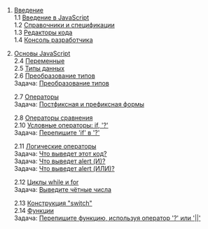 1. [Введение](https://learn.javascript.ru/getting-started)  
    1.1 [Введение в JavaScript](https://learn.javascript.ru/intro)  
    1.2 [Справочники и спецификации](https://learn.javascript.ru/manuals-specifications)  
    1.3 [Редакторы кода](https://learn.javascript.ru/code-editors)  
    1.4 [Консоль разработчика](https://learn.javascript.ru/devtools)  
2. [Основы JavaScript](https://learn.javascript.ru/first-steps)   
    2.4 [Переменные](https://learn.javascript.ru/variables)  
    2.5 [Типы данных](https://learn.javascript.ru/types)  
    2.6 [Преобразование типов](https://learn.javascript.ru/type-conversions)  
    Задача: [Преобразование типов](https://learn.javascript.ru/task/primitive-conversions-questions)  
    
    2.7 [Операторы](https://learn.javascript.ru/operators)  
    Задача: [Постфиксная и префиксная формы](https://learn.javascript.ru/task/increment-order)  
    
    2.8 [Операторы сравнения](https://learn.javascript.ru/comparison)  
    2.10 [Условные операторы: if, '?'](https://learn.javascript.ru/ifelse)    
    Задача: [Перепишите 'if' в '?'](https://learn.javascript.ru/task/rewrite-if-question)  
    
    2.11 [Логические операторы](https://learn.javascript.ru/logical-operators)  
    Задача: [Что выведет этот код?](https://learn.javascript.ru/task/alert-and-or)  
    Задача: [Что выведет alert (И)?](https://learn.javascript.ru/task/alert-1-null-2)  
    Задача: [Что выведет alert (ИЛИ)?](https://learn.javascript.ru/task/alert-null-2-undefined)  
    
    2.12 [Циклы while и for](https://learn.javascript.ru/while-for)  
    Задача: [Выведите чётные числа](https://learn.javascript.ru/task/for-even)  
    
    2.13 [Конструкция "switch"](https://learn.javascript.ru/switch)  
    2.14 [Функции](https://learn.javascript.ru/function-basics)  
    Задача: [Перепишите функцию, используя оператор '?' или '||'](https://learn.javascript.ru/task/rewrite-function-question-or) 
